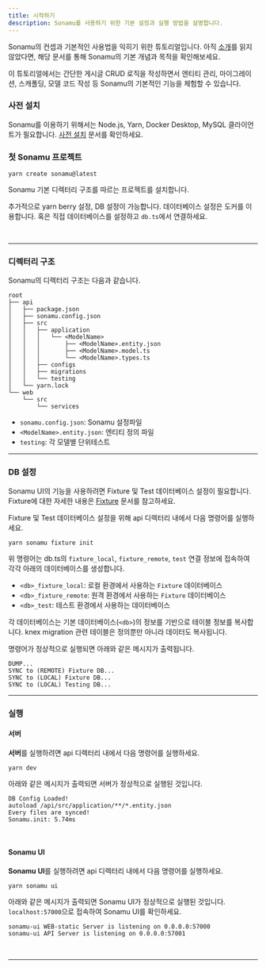```yaml
---
title: 시작하기
description: Sonamu를 사용하기 위한 기본 설정과 실행 방법을 설명합니다.
---
```


Sonamu의 컨셉과 기본적인 사용법을 익히기 위한 튜토리얼입니다. 아직 [소개](/intro)를 읽지 않았다면, 해당 문서를 통해 Sonamu의 기본 개념과 목적을 확인해보세요.

이 튜토리얼에서는 간단한 게시글 CRUD 로직을 작성하면서 엔티티 관리, 마이그레이션, 스캐폴딩, 모델 코드 작성 등 Sonamu의 기본적인 기능을 체험할 수 있습니다.

### 사전 설치

Sonamu를 이용하기 위해서는 Node.js, Yarn, Docker Desktop, MySQL 클라이언트가 필요합니다. [사전 설치](/explanation/intro#사전-설치) 문서를 확인하세요.

### 첫 Sonamu 프로젝트

```shell
yarn create sonamu@latest
```

Sonamu 기본 디렉터리 구조를 따르는 프로젝트를 설치합니다.

추가적으로 yarn berry 설정, DB 설정이 가능합니다. 데이터베이스 설정은 도커를 이용합니다. 혹은 직접 데이터베이스를 설정하고 `db.ts`에서 연결하세요.

<br/>

---

### 디렉터리 구조

Sonamu의 디렉터리 구조는 다음과 같습니다.

```
root
├── api
│   ├── package.json
│   ├── sonamu.config.json
│   ├── src
│   │   ├── application
│   │   │   └── <ModelName>
│   │   │       ├── <ModelName>.entity.json
│   │   │       ├── <ModelName>.model.ts
│   │   │       └── <ModelName>.types.ts
│   │   ├── configs
│   │   ├── migrations
│   │   └── testing
│   └── yarn.lock
└── web
    └── src
        └── services
```

- `sonamu.config.json`: Sonamu 설정파일
- `<ModelName>.entity.json`: 엔티티 정의 파일
- `testing`: 각 모델별 단위테스트

---

### DB 설정

Sonamu UI의 기능을 사용하려면 Fixture 및 Test 데이터베이스 설정이 필요합니다. Fixture에 대한 자세한 내용은 [Fixture](/reference/fixture) 문서를 참고하세요.

Fixture 및 Test 데이터베이스 설정을 위해 api 디렉터리 내에서 다음 명령어를 실행하세요.

```shell
yarn sonamu fixture init
```

위 명령어는 db.ts의 `fixture_local`, `fixture_remote`, `test` 연결 정보에 접속하여 각각 아래의 데이터베이스를 생성합니다.

- `<db>_fixture_local`: 로컬 환경에서 사용하는 `Fixture` 데이터베이스
- `<db>_fixture_remote`: 원격 환경에서 사용하는 `Fixture` 데이터베이스
- `<db>_test`: 테스트 환경에서 사용하는 데이터베이스

각 데이터베이스는 기본 데이터베이스(`<db>`)의 정보를 기반으로 테이블 정보를 복사합니다. knex migration 관련 테이블은 정의뿐만 아니라 데이터도 복사됩니다.

명령어가 정상적으로 실행되면 아래와 같은 메시지가 출력됩니다.

```shell
DUMP...
SYNC to (REMOTE) Fixture DB...
SYNC to (LOCAL) Fixture DB...
SYNC to (LOCAL) Testing DB...
```

---

### 실행

#### 서버

**서버**를 실행하려면 api 디렉터리 내에서 다음 명령어를 실행하세요.

```shell
yarn dev
```

아래와 같은 메시지가 출력되면 서버가 정상적으로 실행된 것입니다.

```shell
DB Config Loaded!
autoload /api/src/application/**/*.entity.json
Every files are synced!
Sonamu.init: 5.74ms
```

<br/>

#### Sonamu UI

**Sonamu UI**를 실행하려면 api 디렉터리 내에서 다음 명령어를 실행하세요.

```shell
yarn sonamu ui
```

아래와 같은 메시지가 출력되면 Sonamu UI가 정상적으로 실행된 것입니다. `localhost:57000`으로 접속하여 Sonamu UI를 확인하세요.

```shell
sonamu-ui WEB-static Server is listening on 0.0.0.0:57000
sonamu-ui API Server is listening on 0.0.0.0:57001
```

<br/>

---
